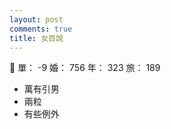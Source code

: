 ```yaml
---
layout: post
comments: true
title: 女百說
---
```


:bust_in_silhouette: 單： -9 婚： 756 年： 323 旅： 189

- 萬有引男
- 兩粒
- 有些例外

